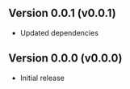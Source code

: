 ## Version 0.0.1 (v0.0.1)

-   Updated dependencies

## Version 0.0.0 (v0.0.0)

-   Initial release
